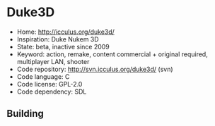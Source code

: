 # Duke3D

- Home: http://icculus.org/duke3d/
- Inspiration: Duke Nukem 3D
- State: beta, inactive since 2009
- Keyword: action, remake, content commercial + original required, multiplayer LAN, shooter
- Code repository: http://svn.icculus.org/duke3d/ (svn)
- Code language: C
- Code license: GPL-2.0
- Code dependency: SDL

## Building
